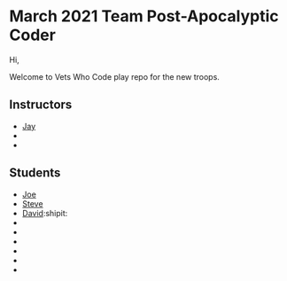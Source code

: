 # March 2021 Team  Post-Apocalyptic Coder


Hi,

 Welcome to Vets Who Code play repo for the new troops.

## Instructors
* [Jay](https://twitter.com/JeromeHardaway)
* 
*


## Students
* [Joe](https://twitter.com/@joer71560650)
* [Steve](https://twitter.com/sa_lamoureux)
* [David](https://twitter.com/david_tetreau):shipit:
*
*
*
*
*
*
